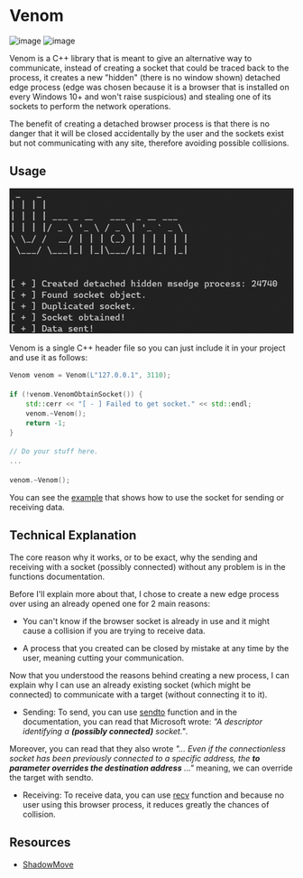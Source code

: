 # Venom

![image](https://img.shields.io/badge/C%2B%2B-00599C?style=for-the-badge&logo=c%2B%2B&logoColor=white) ![image](https://img.shields.io/badge/Windows-0078D6?style=for-the-badge&logo=windows&logoColor=white)

Venom is a C++ library that is meant to give an alternative way to communicate, instead of creating a socket that could be traced back to the process, it creates a new "hidden" (there is no window shown) detached edge process (edge was chosen because it is a browser that is installed on every Windows 10+ and won't raise suspicious) and stealing one of its sockets to perform the network operations.

The benefit of creating a detached browser process is that there is no danger that it will be closed accidentally by the user and the sockets exist but not communicating with any site, therefore avoiding possible collisions.

## Usage

![banner](img/banner.png)

Venom is a single C++ header file so you can just include it in your project and use it as follows:

```cpp
Venom venom = Venom(L"127.0.0.1", 3110);

if (!venom.VenomObtainSocket()) {
    std::cerr << "[ - ] Failed to get socket." << std::endl;
    venom.~Venom();
    return -1;
}

// Do your stuff here.
...

venom.~Venom();
```

You can see the [example](https://github.com/idov31/Venom/blob/master/Venom/VenomExample.cpp) that shows how to use the socket for sending or receiving data.

## Technical Explanation

The core reason why it works, or to be exact, why the sending and receiving with a socket (possibly connected) without any problem is in the functions documentation.

Before I'll explain more about that, I chose to create a new edge process over using an already opened one for 2 main reasons:

- You can't know if the browser socket is already in use and it might cause a collision if you are trying to receive data.

- A process that you created can be closed by mistake at any time by the user, meaning cutting your communication.

Now that you understood the reasons behind creating a new process, I can explain why I can use an already existing socket (which might be connected) to communicate with a target (without connecting it to it).

- Sending: To send, you can use [sendto](https://learn.microsoft.com/en-us/windows/win32/api/winsock/nf-winsock-sendto) function and in the documentation, you can read that Microsoft wrote: *"A descriptor identifying a **(possibly connected)** socket."*. 

Moreover, you can read that they also wrote *"... Even if the connectionless socket has been previously connected to a specific address, the **to parameter overrides the destination address** ..."* meaning, we can override the target with sendto.

- Receiving: To receive data, you can use [recv](https://learn.microsoft.com/en-us/windows/win32/api/winsock/nf-winsock-recv) function and because no user using this browser process, it reduces greatly the chances of collision.

## Resources

- [ShadowMove](https://github.com/0xcpu/winsmsd)
